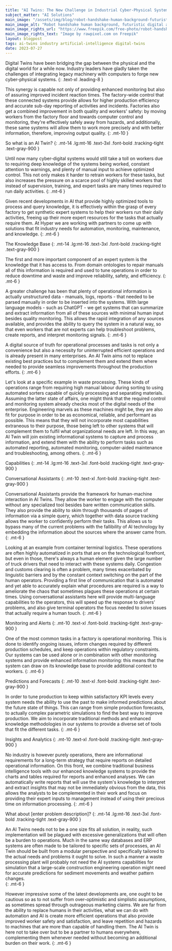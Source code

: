 ```yaml
---
title: "AI Twins: The New Challenge in Industrial Cyber-Physical Systems?"
subject_matter: "AI Solutions"
main_image: "/assets/img/blog/robot-handshake-human-background-futuristic-digital-age.jpg"
main_image_alt: "Robot handshake human background, futuristic digital age"
main_image_rights_url: "https://www.freepik.com/free-photo/robot-handshake-human-background-futuristic-digital-age_17850426.htm#query=human%20machine&position=46&from_view=search&track=ais"
main_image_rights_text: "Image by rawpixel.com on Freepik"
layout: blogpost
tags: ai-twins industry artificial-intelligence digital-twins
date: 2023-07-27
---
```


Digital Twins have been bridging the gap between the physical and the digital world for a while now. Industry leaders have gladly taken the challenges of integrating legacy machinery with computers to forge new cyber-physical systems.
{: .text-xl .leading-8 }

This synergy is capable not only of providing enhanced monitoring but also of assuring improved incident reaction times. The factory-wide control that these connected systems provide allows for higher production efficiency and accurate sub-day reporting of activities and incidents. Factories also get a combined improvement in both quality and workers' safety: by moving workers from the factory floor and towards computer control and monitoring, they're effectively safely away from hazards, and additionally, these same systems will allow them to work more precisely and with better information, therefore, improving output quality.
{: .mt-10 }

So what is an AI Twin?
{: .mt-14 .lg:mt-16 .text-3xl .font-bold .tracking-tight .text-gray-900 }

Until now many cyber-digital systems would still take a toll on workers due to requiring deep knowledge of the systems being worked, constant attention to warnings, and plenty of manual input to achieve optimized control. This not only makes it harder to retrain workers for these tasks, but also increases the pressure on a scarce pool of highly skilled workers that instead of supervision, training, and expert tasks are many times required to run daily activities.
{: .mt-6 }

Given recent developments in AI that provide highly optimized tools to process and query knowledge, it is effectively within the grasp of every factory to get synthetic expert systems to help their workers run their daily activities, freeing up their more expert resources for the tasks that actually require them. At Hyper we are working with partners to come up with solutions that fit industry needs for automation, monitoring, maintenance, and knowledge.
{: .mt-6 }

The Knowledge Base
{: .mt-14 .lg:mt-16 .text-3xl .font-bold .tracking-tight .text-gray-900 }

The first and more important component of an expert system is the knowledge that it has access to. From domain ontologies to repair manuals all of this information is required and used to tune operations in order to reduce downtime and waste and improve reliability, safety, and efficiency.
{: .mt-6 }

A greater challenge has been that plenty of operational information is actually unstructured data - manuals, logs, reports - that needed to be parsed manually in order to be inserted into the systems. With large language models - such as ChatGPT - we get systems that can summarize and extract information from all of these sources with minimal human input besides quality monitoring. This allows the rapid integration of any sources available, and provides the ability to query the system in a natural way, so that even workers that are not experts can help troubleshoot problems, create reports, and interpret monitoring signals.
{: .mt-6 }

A digital source of truth for operational processes and tasks is not only a convenience but also a necessity for uninterrupted efficient operations and is already present in many enterprises. An AI Twin aims not to replace existing best practices but to complement them and extend them where needed to provide seamless improvements throughout the production efforts.
{: .mt-6 }

Let's look at a specific example in waste processing. These kinds of operations range from requiring high manual labour during sorting to using automated sorters capable of quickly processing and separating materials. Assuming the latter state of affairs, one might think that the required control and monitoring system already checks most of the digital needs of the enterprise. Engineering marvels as these machines might be, they are also fit for purpose in order to be as economical, reliable, and performant as possible. This means that they will not incorporate most capabilities extraneous to their purpose, those being left to other systems that will complement them to fulfil what organizational needs are left. In this way, an AI Twin will join existing informational systems to capture and process information, and extend them with the ability to perform tasks such as automated reporting, automated monitoring, computer-aided maintenance and troubleshooting, among others.
{: .mt-6 }

Capabilities
{: .mt-14 .lg:mt-16 .text-3xl .font-bold .tracking-tight .text-gray-900 }

Conversational Assistants
{: .mt-10 .text-xl .font-bold .tracking-tight .text-gray-900 }

Conversational Assistants provide the framework for human-machine interaction in AI Twins. They allow the worker to engage with the computer without any specialized tool besides bare written communication skills. They also provide the ability to skim through thousands of pages of information via a simple query, which together with data source tracking allows the worker to confidently perform their tasks. This allows us to bypass many of the current problems with the fallibility of AI technology by embedding the information about the sources where the answer came from.
{: .mt-6 }

Looking at an example from container terminal logistics. These operations are often highly automatized in ports that are on the technological forefront, but even in those, there's always a human element given the large number of truck drivers that need to interact with these systems daily. Congestion and customs clearing is often a problem, many times exacerbated by linguistic barriers and by the constant context switching on the part of the human operators. Providing a first line of communication that is automated and yet able to accurately explain what procedures are required is a way to ameliorate the chaos that sometimes plagues these operations at certain times. Using conversational assistants here will provide multi-language capabilities to the operators, this will speed up the response to drivers' problems, and also give terminal operators the focus needed to solve issues that actually require a human touch.
{: .mt-6 }

Monitoring and Alerts
{: .mt-10 .text-xl .font-bold .tracking-tight .text-gray-900 }

One of the most common tasks in a factory is operational monitoring. This is done to identify ongoing issues, inform changes required by different production schedules, and keep operations within regulatory constraints. Our systems can be used alone or in combination with other monitoring systems and provide enhanced information monitoring: this means that the system can draw on its knowledge base to provide additional context to workers.
{: .mt-6 }

Predictions and Forecasts
{: .mt-10 .text-xl .font-bold .tracking-tight .text-gray-900 }

In order to tune production to keep within satisfactory KPI levels every system needs the ability to use the past to make informed predictions about the future state of things. This can range from simple production forecasts, to actually complex parametric simulations to find the best way to improve production. We aim to incorporate traditional methods and enhanced knowledge methodologies in our systems to provide a diverse set of tools that fit the different tasks.
{: .mt-6 }

Insights and Analytics
{: .mt-10 .text-xl .font-bold .tracking-tight .text-gray-900 }

No industry is however purely operations, there are informational requirements for a long-term strategy that require reports on detailed operational information. On this front, we combine traditional business intelligence tools with our enhanced knowledge systems to provide the charts and tables required for reports and enhanced analyses. We can automatically write reports that will use the system's knowledge to interpret and extract insights that may not be immediately obvious from the data, this allows the analysts to be complemented in their work and focus on providing their expert inputs to management instead of using their precious time on information processing.
{: .mt-6 }

What about [enter problem description]?
{: .mt-14 .lg:mt-16 .text-3xl .font-bold .tracking-tight .text-gray-900 }

An AI Twins needs not to be a one size fits all solution, in reality, such implementation will be plagued with excessive generalizations that will often be a burden to operations. Much in the same way databases and ERP systems are often made to be tailored to specific sets of processes, an AI Twin should be built from a modular perspective and specifically tailored to the actual needs and problems it ought to solve. In such a manner a waste processing plant will probably not need the AI systems capabilities for simulation that a large-scale construction engineering operation might need for accurate predictions for sediment movements and weather pattern changes.  
{: .mt-6 }

However impressive some of the latest developments are, one ought to be cautious so as to not suffer from over-optimistic and simplistic assumptions, as sometimes spread through outrageous marketing claims. We are far from the ability to replace humans in their activities, what we can do with automation and AI is create more efficient operations that also provide improved worker safety and satisfaction, and leave repetition and hazards to machines that are more than capable of handling them. The AI Twin is here not to take over but to be a partner to humans everywhere, complementing them whenever needed without becoming an additional burden on their work.
{: .mt-6 }
